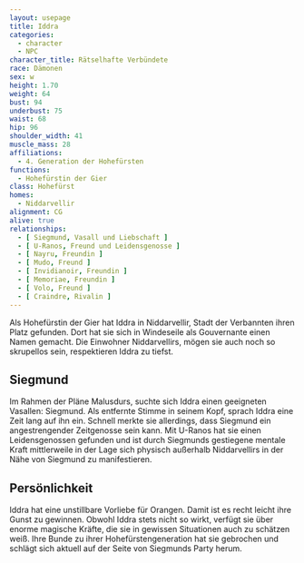 ```yaml
---
layout: usepage
title: Iddra
categories:
  - character
  - NPC
character_title: Rätselhafte Verbündete
race: Dämonen
sex: w
height: 1.70
weight: 64
bust: 94
underbust: 75
waist: 68
hip: 96
shoulder_width: 41
muscle_mass: 28
affiliations:
  - 4. Generation der Hohefürsten
functions:
  - Hohefürstin der Gier
class: Hohefürst
homes:
  - Niddarvellir
alignment: CG
alive: true
relationships:
  - [ Siegmund, Vasall und Liebschaft ]
  - [ U-Ranos, Freund und Leidensgenosse ]
  - [ Nayru, Freundin ]
  - [ Mudo, Freund ]
  - [ Invidianoir, Freundin ]
  - [ Memoriae, Freundin ]
  - [ Volo, Freund ]
  - [ Craindre, Rivalin ]
---
```


Als Hohefürstin der Gier hat Iddra in Niddarvellir, Stadt der Verbannten ihren Platz gefunden. Dort hat sie sich in
Windeseile als Gouvernante einen Namen gemacht. Die Einwohner Niddarvellirs, mögen sie auch noch so skrupellos sein,
respektieren Iddra zu tiefst.

<!--more-->

## Siegmund

Im Rahmen der Pläne Malusdurs, suchte sich Iddra einen geeigneten Vasallen: Siegmund. Als entfernte Stimme in seinem
Kopf, sprach Iddra eine Zeit lang auf ihn ein. Schnell merkte sie allerdings, dass Siegmund ein angestrengender
Zeitgenosse sein kann. Mit U-Ranos hat sie einen Leidensgenossen gefunden und ist durch Siegmunds gestiegene mentale
Kraft mittlerweile in der Lage sich physisch außerhalb Niddarvellirs in der Nähe von Siegmund zu manifestieren.

## Persönlichkeit

Iddra hat eine unstillbare Vorliebe für Orangen. Damit ist es recht leicht ihre Gunst zu gewinnen. Obwohl Iddra stets
nicht so wirkt, verfügt sie über enorme magische Kräfte, die sie in gewissen Situationen auch zu schätzen weiß. Ihre
Bunde zu ihrer Hohefürstengeneration hat sie gebrochen und schlägt sich aktuell auf der Seite von Siegmunds Party herum.